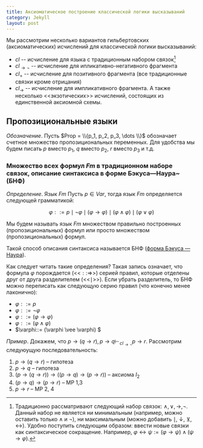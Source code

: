 ```yaml
---
title: Аксиоматическое построение классической логики высказываний
category: Jekyll
layout: post
---
```



Мы рассмотрим несколько вариантов гильбертовских (аксиоматических) исчислений для классической логики высказываний:
- $cl$ -- исчисление для языка с традиционным набором связок[^1]
- $cl_{\to\neg}$ -- исчисление для ипликативно-негативного фрагмента 
- $cl_+$ -- исчисление для позитивного фрагмента (все традиционные связки кроме отрицания)
- $cl_\to$ -- исчисление для импликативного фрагмента. 
А также несколько <<экзотических>> исчислений, состоящих из единственной аксиомной схемы.

[^1]:  Традиционно рассматривают следующий набор связок: $\wedge, \vee, \to, \neg$. Данный набор не является ни минимальным (например, можно оставить только $\wedge$ и $\neg$), ни максимальным (можно добавить $\mid$, $\downarrow$, $\veebar$, $\leftrightarrow$). Удобно поступить следующим образом: ввести новые связки как синтаксическое сокращение. Например, $\varphi \leftrightarrow \psi := (\varphi \to \psi) \wedge (\psi \to \varphi)$.

## Пропозициональные языки 

*Обозначение*. Пусть $Prop = \\{p_1, p_2, p_3, \dots \\}$ обозначает счетное множество пропозициональных переменных. Для удобства мы будем писать $p$ вместо $p_1$, $q$ вместо $p_2$, $r$ вместо $p_3$ и т.д.

### Множество всех формул $Fm$ в традиционном наборе связок, описание синтаксиса в форме Бэкуса—Наура~(БНФ)

*Определение*. Язык $Fm$ Пусть $p \in Var$, тогда язык $Fm$ определяется следующей грамматикой: 

$$\varphi::= p \mid \neg \varphi \mid (\varphi \to \varphi) \mid (\varphi \wedge \varphi) \mid (\varphi \vee \varphi)$$

Мы будем называть язык $Fm$ множеством правильно построенных (пропозициональных) формул или просто множеством (пропозициональных) формул.

Такой способ описания синтаксиса называется БНФ ([форма Бэкуса — Наура](https://ru.wikipedia.org/wiki/%D0%A4%D0%BE%D1%80%D0%BC%D0%B0_%D0%91%D1%8D%D0%BA%D1%83%D1%81%D0%B0_%E2%80%94_%D0%9D%D0%B0%D1%83%D1%80%D0%B0)). 

Как следует читать такие определения? Такая запись означает, что формула $\varphi$ порождается (<<$::=$>>) серией правил, которые отделены друг от друга разделителем (<<$\mid$>>). Если убрать разделитель, то БНФ можно переписать как следующую серию правил (что конечно менее лаконично):
- $\varphi::= p$ 
- $\varphi::= \neg \varphi$
- $\varphi::= (\varphi \to \varphi)$
- $\varphi::= (\varphi \wedge \varphi)$
- $\varphi::= (\varphi \vee \varphi) $	


*Пример*. Докажем, что $p \to (q \to r), p \to q \vdash_{\!cl_{\!\to\neg}} p \to r$. 
Рассмотрим следуюущую последовательность: 
1. $p \to (q \to r)$ – гипотеза
2. $p \to q$ – гипотеза
3. $(p \to (q \to r)) \to ((p \to q) \to (p \to r))$ – аксиома $I_2$
4. $(p \to q) \to (p \to r)$ – MP 1,3 
5. $p \to r$ – MP 2, 4 
